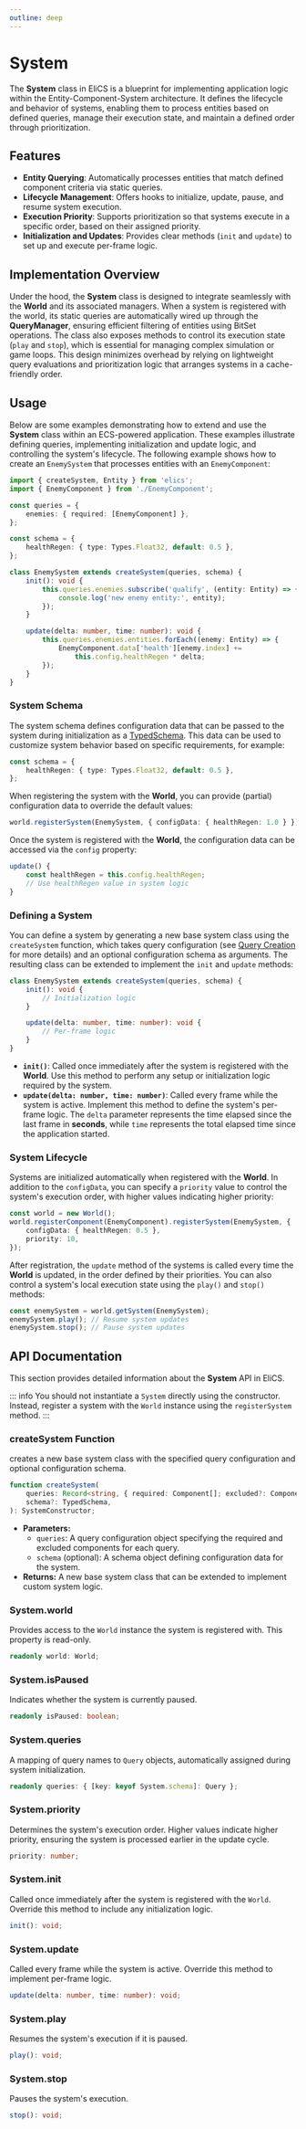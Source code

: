 ```yaml
---
outline: deep
---
```


# System

The **System** class in EliCS is a blueprint for implementing application logic within the Entity-Component-System architecture. It defines the lifecycle and behavior of systems, enabling them to process entities based on defined queries, manage their execution state, and maintain a defined order through prioritization.

## Features

- **Entity Querying**: Automatically processes entities that match defined component criteria via static queries.
- **Lifecycle Management**: Offers hooks to initialize, update, pause, and resume system execution.
- **Execution Priority**: Supports prioritization so that systems execute in a specific order, based on their assigned priority.
- **Initialization and Updates**: Provides clear methods (`init` and `update`) to set up and execute per-frame logic.

## Implementation Overview

Under the hood, the **System** class is designed to integrate seamlessly with the **World** and its associated managers. When a system is registered with the world, its static queries are automatically wired up through the **QueryManager**, ensuring efficient filtering of entities using BitSet operations. The class also exposes methods to control its execution state (`play` and `stop`), which is essential for managing complex simulation or game loops. This design minimizes overhead by relying on lightweight query evaluations and prioritization logic that arranges systems in a cache-friendly order.

## Usage

Below are some examples demonstrating how to extend and use the **System** class within an ECS-powered application. These examples illustrate defining queries, implementing initialization and update logic, and controlling the system's lifecycle. The following example shows how to create an `EnemySystem` that processes entities with an `EnemyComponent`:

```ts
import { createSystem, Entity } from 'elics';
import { EnemyComponent } from './EnemyComponent';

const queries = {
	enemies: { required: [EnemyComponent] },
};

const schema = {
	healthRegen: { type: Types.Float32, default: 0.5 },
};

class EnemySystem extends createSystem(queries, schema) {
	init(): void {
		this.queries.enemies.subscribe('qualify', (entity: Entity) => {
			console.log('new enemy entity:', entity);
		});
	}

	update(delta: number, time: number): void {
		this.queries.enemies.entities.forEach((enemy: Entity) => {
			EnemyComponent.data['health'][enemy.index] +=
				this.config.healthRegen * delta;
		});
	}
}
```

### System Schema

The system schema defines configuration data that can be passed to the system during initialization as a [TypedSchema](./types.md#typedschema-interface). This data can be used to customize system behavior based on specific requirements, for example:

```ts
const schema = {
	healthRegen: { type: Types.Float32, default: 0.5 },
};
```

When registering the system with the **World**, you can provide (partial) configuration data to override the default values:

```ts
world.registerSystem(EnemySystem, { configData: { healthRegen: 1.0 } });
```

Once the system is registered with the **World**, the configuration data can be accessed via the `config` property:

```ts
update() {
	const healthRegen = this.config.healthRegen;
	// Use healthRegen value in system logic
}
```

### Defining a System

You can define a system by generating a new base system class using the `createSystem` function, which takes query configuration (see [Query Creation](./query.md#query-creation) for more details) and an optional configuration schema as arguments. The resulting class can be extended to implement the `init` and `update` methods:

```ts
class EnemySystem extends createSystem(queries, schema) {
	init(): void {
		// Initialization logic
	}

	update(delta: number, time: number): void {
		// Per-frame logic
	}
}
```

- **`init()`**: Called once immediately after the system is registered with the **World**. Use this method to perform any setup or initialization logic required by the system.
- **`update(delta: number, time: number)`**: Called every frame while the system is active. Implement this method to define the system's per-frame logic. The `delta` parameter represents the time elapsed since the last frame in **seconds**, while `time` represents the total elapsed time since the application started.

### System Lifecycle

Systems are initialized automatically when registered with the **World**. In addition to the `configData`, you can specify a `priority` value to control the system's execution order, with higher values indicating higher priority:

```ts
const world = new World();
world.registerComponent(EnemyComponent).registerSystem(EnemySystem, {
	configData: { healthRegen: 0.5 },
	priority: 10,
});
```

After registration, the `update` method of the systems is called every time the **World** is updated, in the order defined by their priorities. You can also control a system's local execution state using the `play()` and `stop()` methods:

```ts
const enemySystem = world.getSystem(EnemySystem);
enemySystem.play(); // Resume system updates
enemySystem.stop(); // Pause system updates
```

## API Documentation

This section provides detailed information about the **System** API in EliCS.

::: info
You should not instantiate a `System` directly using the constructor. Instead, register a system with the `World` instance using the `registerSystem` method.
:::

### createSystem Function

creates a new base system class with the specified query configuration and optional configuration schema.

```ts
function createSystem(
	queries: Record<string, { required: Component[]; excluded?: Component[] }>,
	schema?: TypedSchema,
): SystemConstructor;
```

- **Parameters:**
  - `queries`: A query configuration object specifying the required and excluded components for each query.
  - `schema` (optional): A schema object defining configuration data for the system.
- **Returns:** A new base system class that can be extended to implement custom system logic.

### System.world

Provides access to the `World` instance the system is registered with. This property is read-only.

```ts
readonly world: World;
```

### System.isPaused

Indicates whether the system is currently paused.

```ts
readonly isPaused: boolean;
```

### System.queries

A mapping of query names to `Query` objects, automatically assigned during system initialization.

```ts
readonly queries: { [key: keyof System.schema]: Query };
```

### System.priority

Determines the system's execution order. Higher values indicate higher priority, ensuring the system is processed earlier in the update cycle.

```ts
priority: number;
```

### System.init

Called once immediately after the system is registered with the `World`. Override this method to include any initialization logic.

```ts
init(): void;
```

### System.update

Called every frame while the system is active. Override this method to implement per-frame logic.

```ts
update(delta: number, time: number): void;
```

### System.play

Resumes the system's execution if it is paused.

```ts
play(): void;
```

### System.stop

Pauses the system's execution.

```ts
stop(): void;
```
